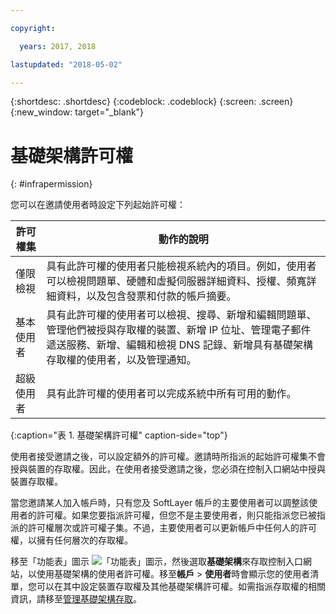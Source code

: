 ```yaml
---

copyright:

  years: 2017, 2018

lastupdated: "2018-05-02"

---
```


{:shortdesc: .shortdesc}
{:codeblock: .codeblock}
{:screen: .screen}
{:new_window: target="_blank"}

# 基礎架構許可權
{: #infrapermission}

您可以在邀請使用者時設定下列起始許可權：

| 許可權集 | 動作的說明|
|---------------------------|------------------------|
|僅限檢視| 具有此許可權的使用者只能檢視系統內的項目。例如，使用者可以檢視問題單、硬體和虛擬伺服器詳細資料、授權、頻寬詳細資料，以及包含發票和付款的帳戶摘要。|
|基本使用者| 具有此許可權的使用者可以檢視、搜尋、新增和編輯問題單、管理他們被授與存取權的裝置、新增 IP 位址、管理電子郵件遞送服務、新增、編輯和檢視 DNS 記錄、新增具有基礎架構存取權的使用者，以及管理通知。|
|超級使用者| 具有此許可權的使用者可以完成系統中所有可用的動作。|
{:caption="表 1. 基礎架構許可權" caption-side="top"}

使用者接受邀請之後，可以設定額外的許可權。邀請時所指派的起始許可權集不會授與裝置的存取權。因此，在使用者接受邀請之後，您必須在控制入口網站中授與裝置存取權。 

當您邀請某人加入帳戶時，只有您及 SoftLayer 帳戶的主要使用者可以調整該使用者的許可權。如果您要指派許可權，但您不是主要使用者，則只能指派您已被指派的許可權層次或許可權子集。不過，主要使用者可以更新帳戶中任何人的許可權，以擁有任何層次的存取權。 

移至「功能表」圖示 ![「功能表」圖示](../icons/icon_hamburger.svg)，然後選取**基礎架構**來存取控制入口網站，以使用基礎架構的使用者許可權。移至**帳戶** &gt; **使用者**時會顯示您的使用者清單，您可以在其中設定裝置存取權及其他基礎架構許可權。如需指派存取權的相關資訊，請移至[管理基礎架構存取](/docs/iam/mnginfra.html#managing-infrastructure-access)。






